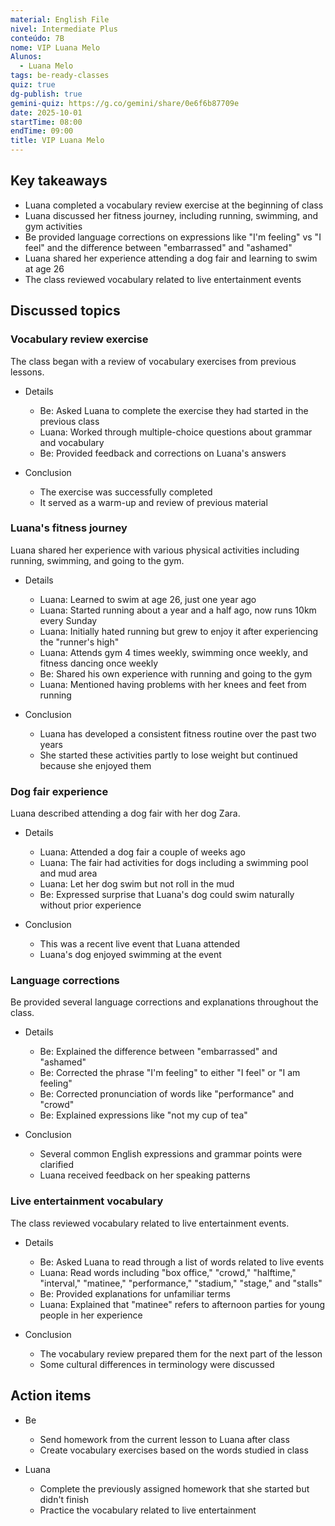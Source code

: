 ```yaml
---
material: English File
nivel: Intermediate Plus
conteúdo: 7B
nome: VIP Luana Melo
Alunos:
  - Luana Melo
tags: be-ready-classes
quiz: true
dg-publish: true
gemini-quiz: https://g.co/gemini/share/0e6f6b87709e
date: 2025-10-01
startTime: 08:00
endTime: 09:00
title: VIP Luana Melo
---
```

## Key takeaways

- Luana completed a vocabulary review exercise at the beginning of class
- Luana discussed her fitness journey, including running, swimming, and gym activities
- Be provided language corrections on expressions like "I'm feeling" vs "I feel" and the difference between "embarrassed" and "ashamed"
- Luana shared her experience attending a dog fair and learning to swim at age 26
- The class reviewed vocabulary related to live entertainment events

## Discussed topics

### Vocabulary review exercise

The class began with a review of vocabulary exercises from previous lessons.

- Details
    
    - Be: Asked Luana to complete the exercise they had started in the previous class
    - Luana: Worked through multiple-choice questions about grammar and vocabulary
    - Be: Provided feedback and corrections on Luana's answers
- Conclusion
    
    - The exercise was successfully completed
    - It served as a warm-up and review of previous material

### Luana's fitness journey

Luana shared her experience with various physical activities including running, swimming, and going to the gym.

- Details
    
    - Luana: Learned to swim at age 26, just one year ago
    - Luana: Started running about a year and a half ago, now runs 10km every Sunday
    - Luana: Initially hated running but grew to enjoy it after experiencing the "runner's high"
    - Luana: Attends gym 4 times weekly, swimming once weekly, and fitness dancing once weekly
    - Be: Shared his own experience with running and going to the gym
    - Luana: Mentioned having problems with her knees and feet from running
- Conclusion
    
    - Luana has developed a consistent fitness routine over the past two years
    - She started these activities partly to lose weight but continued because she enjoyed them

### Dog fair experience

Luana described attending a dog fair with her dog Zara.

- Details
    
    - Luana: Attended a dog fair a couple of weeks ago
    - Luana: The fair had activities for dogs including a swimming pool and mud area
    - Luana: Let her dog swim but not roll in the mud
    - Be: Expressed surprise that Luana's dog could swim naturally without prior experience
- Conclusion
    
    - This was a recent live event that Luana attended
    - Luana's dog enjoyed swimming at the event

### Language corrections

Be provided several language corrections and explanations throughout the class.

- Details
    
    - Be: Explained the difference between "embarrassed" and "ashamed"
    - Be: Corrected the phrase "I'm feeling" to either "I feel" or "I am feeling"
    - Be: Corrected pronunciation of words like "performance" and "crowd"
    - Be: Explained expressions like "not my cup of tea"
- Conclusion
    
    - Several common English expressions and grammar points were clarified
    - Luana received feedback on her speaking patterns

### Live entertainment vocabulary

The class reviewed vocabulary related to live entertainment events.

- Details
    
    - Be: Asked Luana to read through a list of words related to live events
    - Luana: Read words including "box office," "crowd," "halftime," "interval," "matinee," "performance," "stadium," "stage," and "stalls"
    - Be: Provided explanations for unfamiliar terms
    - Luana: Explained that "matinee" refers to afternoon parties for young people in her experience
- Conclusion
    
    - The vocabulary review prepared them for the next part of the lesson
    - Some cultural differences in terminology were discussed

## Action items

- Be
    
    - Send homework from the current lesson to Luana after class
    - Create vocabulary exercises based on the words studied in class
- Luana
    
    - Complete the previously assigned homework that she started but didn't finish
    - Practice the vocabulary related to live entertainment